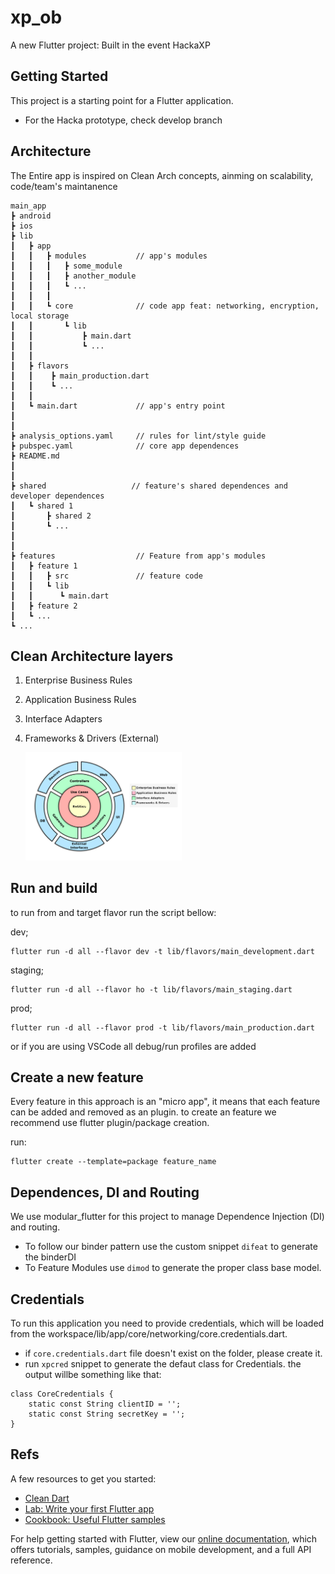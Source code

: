 # xp_ob

A new Flutter project: Built in the event HackaXP

## Getting Started

This project is a starting point for a Flutter application.

- For the Hacka prototype, check develop branch

## Architecture

The Entire app is inspired on Clean Arch concepts, ainming on scalability, code/team's maintanence

```
main_app
┣ android
┣ ios
┣ lib
┃   ┣ app
┃   ┃   ┣ modules           // app's modules
┃   ┃   ┃   ┣ some_module
┃   ┃   ┃   ┣ another_module
┃   ┃   ┃   ┗ ...
┃   ┃   ┃
┃   ┃   ┗ core              // code app feat: networking, encryption, local storage
┃   ┃       ┗ lib
┃   ┃           ┣ main.dart
┃   ┃           ┗ ...
┃   ┃
┃   ┣ flavors
┃   ┃    ┣ main_production.dart
┃   ┃    ┗ ...
┃   ┃
┃   ┗ main.dart             // app's entry point
┃
┃
┣ analysis_options.yaml     // rules for lint/style guide
┣ pubspec.yaml              // core app dependences
┣ README.md
┃
┃
┣ shared                   // feature's shared dependences and developer dependences
┃   ┗ shared 1
┃       ┣ shared 2
┃       ┗ ...
┃
┃
┣ features                  // Feature from app's modules
┃   ┣ feature 1
┃   ┃   ┣ src               // feature code
┃   ┃   ┗ lib
┃   ┃      ┗ main.dart
┃   ┣ feature 2
┃   ┗ ...
┗ ...
```

## Clean Architecture layers

1. Enterprise Business Rules
2. Application Business Rules
3. Interface Adapters
4. Frameworks & Drivers (External)

   <img src="https://raw.githubusercontent.com/Flutterando/Clean-Dart/master/imgs/img3.png" width=250/>

## Run and build

to run from and target flavor run the script bellow:

dev;

```(bash)
flutter run -d all --flavor dev -t lib/flavors/main_development.dart
```

staging;

```(bash)
flutter run -d all --flavor ho -t lib/flavors/main_staging.dart
```

prod;

```(bash)
flutter run -d all --flavor prod -t lib/flavors/main_production.dart
```

or if you are using VSCode all debug/run profiles are added

## Create a new feature

Every feature in this approach is an "micro app", it means that each feature can be added and removed as an plugin. to create an feature we recommend use flutter plugin/package creation.

run:

```(bash)
flutter create --template=package feature_name
```

## Dependences, DI and Routing

We use modular_flutter for this project to manage Dependence Injection (DI) and routing.

- To follow our binder pattern use the custom snippet `difeat` to generate the binderDI
- To Feature Modules use `dimod` to generate the proper class base model.

## Credentials

To run this application you need to provide credentials, which will be loaded from the workspace/lib/app/core/networking/core.credentials.dart.

- if `core.credentials.dart` file doesn't exist on the folder, please create it.
- run `xpcred` snippet to generate the defaut class for Credentials. the output willbe something like that:

```
class CoreCredentials {
    static const String clientID = '';
    static const String secretKey = '';
}
```

## Refs

A few resources to get you started:

- [Clean Dart](https://github.com/Flutterando/Clean-Dart)
- [Lab: Write your first Flutter app](https://flutter.dev/docs/get-started/codelab)
- [Cookbook: Useful Flutter samples](https://flutter.dev/docs/cookbook)

For help getting started with Flutter, view our
[online documentation](https://flutter.dev/docs), which offers tutorials,
samples, guidance on mobile development, and a full API reference.

```

```

```

```
